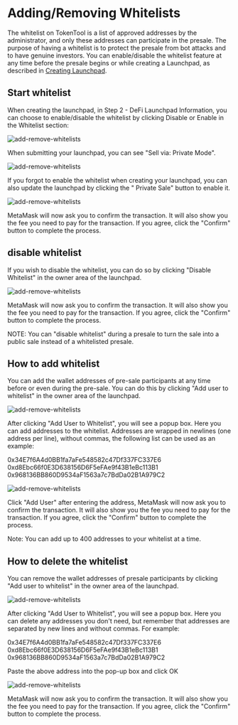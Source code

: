 # Adding/Removing Whitelists

The whitelist on TokenTool is a list of approved addresses by the administrator, and only these addresses can participate in the presale. The purpose of having a whitelist is to protect the presale from bot attacks and to have genuine investors. You can enable/disable the whitelist feature at any time before the presale begins or while creating a Launchpad, as described in [Creating Launchpad](https://docs.tokentool.app/launchpads/create-a-launchpad).



## Start whitelist




When creating the launchpad, in Step 2 - DeFi Launchpad Information, you can choose to enable/disable the whitelist by clicking Disable or Enable in the Whitelist section:

![add-remove-whitelists](../.gitbook/assets/launchpad/Snipaste_2022-05-08_14-55-49.png)



When submitting your launchpad, you can see "Sell via: Private Mode".

![add-remove-whitelists](../.gitbook/assets/launchpad/Snipaste_2022-05-08_14-56-51.png)



If you forgot to enable the whitelist when creating your launchpad, you can also update the launchpad by clicking the " Private Sale" button to enable it.



![add-remove-whitelists](../.gitbook/assets/launchpad/Snipaste_2022-05-08_14-57-50.png)

MetaMask will now ask you to confirm the transaction. It will also show you the fee you need to pay for the transaction. If you agree, click the "Confirm" button to complete the process.



## disable whitelist

If you wish to disable the whitelist, you can do so by clicking "Disable Whitelist" in the owner area of the launchpad.

![add-remove-whitelists](../.gitbook/assets/launchpad/Snipaste_2022-05-08_15-03-14.png)

MetaMask will now ask you to confirm the transaction. It will also show you the fee you need to pay for the transaction. If you agree, click the "Confirm" button to complete the process.

NOTE: You can "disable whitelist" during a presale to turn the sale into a public sale instead of a whitelisted presale.



## How to add whitelist

You can add the wallet addresses of pre-sale participants at any time before or even during the pre-sale. You can do this by clicking "Add user to whitelist" in the owner area of the launchpad.

![add-remove-whitelists](../.gitbook/assets/launchpad/Snipaste_2022-05-08_15-03-41.png)


After clicking "Add User to Whitelist", you will see a popup box. Here you can add addresses to the whitelist. Addresses are wrapped in newlines (one address per line), without commas, the following list can be used as an example:

0x34E7f6A4d0BB1fa7aFe548582c47Df337FC337E6
0xd8Ebc66f0E3D638156D6F5eFAe9f43B1eBc113B1
0x968136BB860D9534aF1563a7c7BdDa02B1A979C2

![add-remove-whitelists](../.gitbook/assets/launchpad/Snipaste_2022-05-08_15-04-02.png)



Click "Add User" after entering the address, MetaMask will now ask you to confirm the transaction. It will also show you the fee you need to pay for the transaction. If you agree, click the "Confirm" button to complete the process.

Note: You can add up to 400 addresses to your whitelist at a time.



## How to delete the whitelist

You can remove the wallet addresses of presale participants by clicking "Add user to whitelist" in the owner area of the launchpad.

![add-remove-whitelists](../.gitbook/assets/launchpad/Snipaste_2022-05-08_15-07-20.png)

After clicking "Add User to Whitelist", you will see a popup box. Here you can delete any addresses you don't need, but remember that addresses are separated by new lines and without commas. For example:

0x34E7f6A4d0BB1fa7aFe548582c47Df337FC337E6
0xd8Ebc66f0E3D638156D6F5eFAe9f43B1eBc113B1
0x968136BB860D9534aF1563a7c7BdDa02B1A979C2

Paste the above address into the pop-up box and click OK

![add-remove-whitelists](../.gitbook/assets/launchpad/Snipaste_2022-05-08_15-07-30.png)



MetaMask will now ask you to confirm the transaction. It will also show you the fee you need to pay for the transaction. If you agree, click the "Confirm" button to complete the process.
